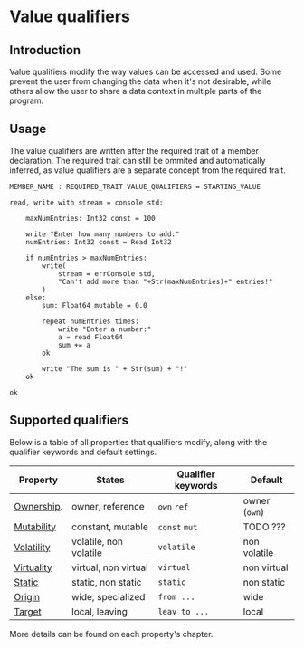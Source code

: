 # Value qualifiers

## Introduction
Value qualifiers modify the way values can be accessed and used. Some prevent the user from changing the data when it's not desirable, while others allow the user to share a data context in multiple parts of the program. 

## Usage
The value qualifiers are written after the required trait of a member declaration. The required trait can still be ommited and automatically inferred, as value qualifiers are a separate concept from the required trait.
```{caption="Usage"}
MEMBER_NAME : REQUIRED_TRAIT VALUE_QUALIFIERS = STARTING_VALUE 
```

```{.chakral caption="Example"}
read, write with stream = console std:

    maxNumEntries: Int32 const = 100

    write "Enter how many numbers to add:"
    numEntries: Int32 const = Read Int32

    if numEntries > maxNumEntries:
        write(
            stream = errConsole std,
            "Can't add more than "+Str(maxNumEntries)+" entries!"
        )
    else:
        sum: Float64 mutable = 0.0

        repeat numEntries times:
            write "Enter a number:"
            a = read Float64
            sum += a
        ok

        write "The sum is " + Str(sum) + "!"
    ok

ok  
```

## Supported qualifiers
Below is a table of all properties that qualifiers modify, along with the qualifier keywords and default settings.

| Property  | States | Qualifier keywords | Default |
| --------- | ------ | ------------------ | ------- |
| [Ownership](ownership.html). | owner, reference | `own` `ref` | owner (`own`) |
| [Mutability](mutability.html) | constant, mutable | `const` `mut` | TODO ??? |
| [Volatility](volatility.html) | volatile, non volatile | `volatile` | non volatile |
| [Virtuality](virtuality.html) | virtual, non virtual | `virtual` | non virtual |
| [Static](static.html) | static, non static | `static` | non static |
| [Origin](origin.html) | wide, specialized | `from ...` | wide |
| [Target](target.html) | local, leaving | `leav to ...` | local |

More details can be found on each property's chapter.